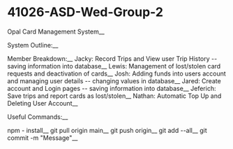 # 41026-ASD-Wed-Group-2
Opal Card Management System__

System Outline:__

Member Breakdown:__
Jacky: Record Trips and View user Trip History -- saving information into database__
Lewis: Management of lost/stolen card requests and deactivation of cards__
Josh: Adding funds into users account and managing user details -- changing values in database__
Jared: Create account and Login pages -- saving information into database__
Jeferich: Save trips and report cards as lost/stolen__
Nathan: Automatic Top Up and Deleting User Account__


Useful Commands:__

npm - install__
git pull origin main__
git push origin__
git add --all__
git commit -m "Message"__

